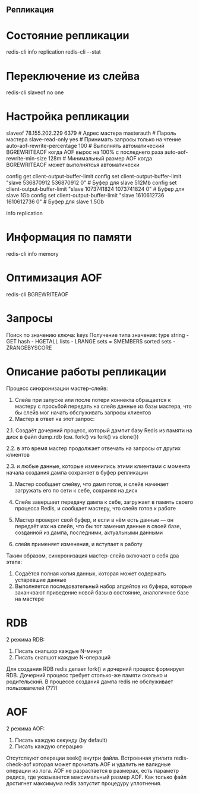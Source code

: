 ## Репликация

# Состояние репликации
redis-cli info replication
redis-cli --stat

# Переключение из слейва
redis-cli slaveof no one

# Настройка репликации

slaveof 78.155.202.229 6379  # Адрес мастера
masterauth <pwd of master>   # Пароль мастера
slave-read-only yes          # Принимать запросы только на чтение
auto-aof-rewrite-percentage 100 # Выполнять автоматический BGREWRITEAOF когда AOF вырос на 100% с последнего раза
auto-aof-rewrite-min-size 128m  # Минимальный размер AOF когда BGREWRITEAOF может выполнятсья автоматически

config get client-output-buffer-limit
config set client-output-buffer-limit "slave 536870912 536870912 0"   # Буфер для slave 512Mb
config set client-output-buffer-limit "slave 1073741824 1073741824 0" # Буфер для slave 1Gb
config set client-output-buffer-limit "slave 1610612736 1610612736 0" # Буфер для slave 1.5Gb

info replication

# Информация по памяти
redis-cli info memory

# Оптимизация AOF
redis-cli BGREWRITEAOF


# Запросы
Поиск по значению ключа: keys *<value>*
Получение типа значения: type <key>
string - GET <key>
hash - HGETALL <key>
lists - LRANGE <key> <start> <end>
sets = SMEMBERS <key>
sorted sets - ZRANGEBYSCORE <key> <min> <max>

# Описание работы репликации
Процесс синхронизации мастер-слейв:
1. Слейв при запуске или после потери коннекта обращается к мастеру с просьбой передать на слейв данные из базы мастера, что бы слейв мог начать обслуживать запросы клиентов
2. Мастер в ответ на этот запрос:

2.1. Создаёт дочерний процесс, который дампит базу Redis из памяти на диск в файл dump.rdb (см. fork() vs fork() vs clone())

2.2. в это время мастер продолжает отвечать на запросы от других клиентов

2.3. и любые данные, которые изменились этими клиентами с момента начала создания дампа сохраняет в буфер репликации

3. Мастер сообщает слейву, что дамп готов, и слейв начинает загружать его по сети к себе, сохраняя на диск

4. Слейв завершает передачу дампа к себе, загружает в память своего процесса Redis, и сообщает мастеру, что слейв готов к работе

5. Мастер проверят свой буфер, и если в нём есть данные — он передаёт изх на слейв, что бы тот заменил данные в своей базе, созданной из дампа, последними, актуальными данными

6. слейв применяет изменения, и вступает в работу

Таким образом, синхронизация мастер-слейв включает в себя два этапа:

1. Содаётся полная копия данных, которая может содержать устаревшие данные
2. Выполняется последовательный набор апдейтов из буфера, которые заканчвают приведение новой базы в состояние, аналогичное базе на мастере

# RDB
2 режима RDB:
1. Писать снапшор каждые N-минут
2. Писать снапшот каждые N-операций

Для создания RDB redis делает fork() и дочерний процесс формирует RDB. Дочерний процесс требует столько-же памяти сколько и родительский.
В процессе создания дампа redis не обслуживает пользователей (???)

# AOF
2 режима AOF:
1. Писать каждую секунду (by default)
2. Писать каждую операцию

Отсутствуют операции seek() внутри файла.
Встроенная утилита redis-check-aof которая может прочитать AOF и удалить не валидные операции из лога.
AOF не разрастается в размерах, есть параметр редиса, где указывается максимальный размер AOF. Как только файл достигнет максимума redis запустит процедуру уплотнения.
